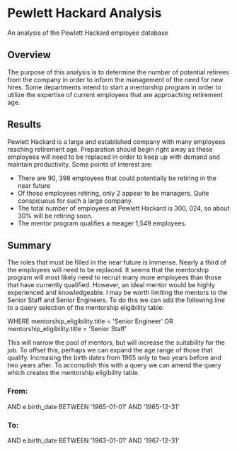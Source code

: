 # Pewlett Hackard Analysis
An analysis of the Pewlett Hackard employee database

## Overview
The purpose of this analysis is to determine the number of potential retirees from the company in order to inform the management of the need for new hires.  Some departments intend to start a mentorship program in order to utilize the expertise of current employees that are approaching retirement age.

## Results
Pewlett Hackard is a large and established company with many employees reaching retirement age. Preparation should begin right away as these employees will need to be replaced in order to keep up with demand and maintain productivity. Some points of interest are:
* There are 90, 398 employees that could potentially be retiring in the near future
* Of those employees retiring, only 2 appear to be managers. Quite conspicuous for such a large company.
* The total number of employees at Pewlett Hackard is 300, 024, so about 30% will be retiring soon.
* The mentor program qualifies a meager 1,549 employees.

## Summary
The roles that must be filled in the near future is immense.  Nearly a third of the employees will need to be replaced. It seems that the mentorship program will most likely need to recruit many more employees than those that have currently qualified. However, an ideal mentor would be highly experienced and knowledgeable. I may be worth limiting the mentors to the Senior Staff and Senior Engineers. To do this we can add the following line to a query selection of the mentorship eligibility table:

WHERE mentorship_eligibility.title = 'Senior Engineer' OR mentorship_eligibility.title = 'Senior Staff'

This will narrow the pool of mentors, but will increase the suitability for the job. To offset this, perhaps we can expand the age range of those that qualify. Increasing the birth dates from 1965 only to two years before and two years after. To accomplish this with a query we can amend the query which creates the mentorship eligibility table.

### From:
AND e.birth_date BETWEEN  '1965-01-01'  AND  '1965-12-31'
### To:
AND e.birth_date BETWEEN  '1963-01-01'  AND  '1967-12-31'
